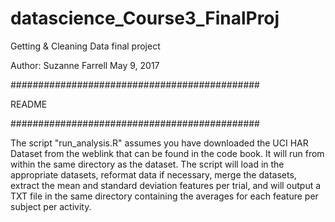 # datascience_Course3_FinalProj
Getting &amp; Cleaning Data final project

Author: Suzanne Farrell
May 9, 2017

#############################################

README

#############################################

The script "run_analysis.R" assumes you have downloaded the UCI HAR Dataset from the weblink that can be found in the code book. It will run from within the same directory as the dataset. The script will load in the appropriate datasets, reformat data if necessary, merge the datasets, extract the mean and standard deviation features per trial, and will output a TXT file in the same directory containing the averages for each feature per subject per activity.  
